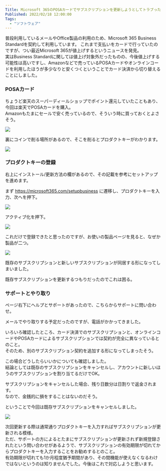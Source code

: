 ```yaml
---
Title: Microsoft 365のPOSAカードでサブスクリプションを更新しようとしてトラブった話
Published: 2022/02/18 12:00:00
Tags:
  - "ソフトウェア"
---
```


普段利用しているメールやOffice製品の利用のため、Microsoft 365 Business Standardを契約して利用しています。 
これまで支払いをカードで行っていたのですが、つい最近Microsoft 365が値上げするというニュースを発見。  
実はBusiness Standardに関しては値上げ対象外だったものの、今後値上げする可能性は高いですし、Amazonなどで売っているPOSAカードやオンラインコードを利用したほうが多少なりと安くつくということでカード決済から切り替えることにしました。  


### POSAカード

ちょうど楽天のスーパーディールショップでポイント還元していたこともあり、今回は楽天でPOSAカードを購入。  
Amazonもたまにセールで安く売っているので、そういう時に買っておくとよさそう。  

![](posacard_front.png)

裏にコインで削る場所があるので、そこを削るとプロダクトキーがわかります。  

![](posacard_back.png)

### プロダクトキーの登録

右上にインストール/更新方法の欄があるので、その記載を参考にセットアップを進めます。  

まず https://microsoft365.com/setupbusiness に遷移し、プロダクトキーを入力、次へを押下。  

![](input_productkey.png)

アクティブ化を押下。  

![](confirm.png)

これだけで登録できたと思ったのですが、お使いの製品ページを見ると、なぜか製品が二つ。  

![](two-office.png)

既存のサブスクリプションと新しいサブスクリプションが同居する形になってしまいました。  

既存サブスクリプションを更新するつもりだったのでこれは困る。  

### サポートとやり取り  

ページ右下にヘルプとサポートがあったので、こちらからサポートに問い合わせ。  

メールでやり取りする予定だったのですが、電話がかかってきました。

いろいろ確認したところ、カード決済でのサブスクリプションと、オンラインコードやPOSAカードによるサブスクリプションでは契約が完全に異なっているとのこと。  
そのため、別のサブスクリプション契約を追加する形になってしまったそう。  

この場合どうしたらいいかについても確認しました。  
結論としては既存のサブスクリプションをキャンセルし、アカウントに新しいほうのサブスクリプションを割り当てるだけでOK。  

サブスクリプションをキャンセルした場合、残り日数分は日割りで返金されます。  
なので、金銭的に損をすることはないのだそう。  

ということで今回は既存サブスクリプションをキャンセルしました。  

![](subscription_cancel.png)

次回更新する際は通常通りプロダクトキーを入力すればサブスクリプションが更新される模様。  
ただ、サポートの方によるとたまにサブスクリプションが更新されず新規登録されたという問い合わせがあるようで、サブスクリプションの有効期限が切れてからプロダクトキーを入力することをお勧めするとのこと。  
有効期限が切れても1か月程度猶予期間があり、その間機能が使えなくなるわけではないというのは知りませんでした。今後はこれで対応しようと思います。

